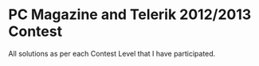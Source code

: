 PC Magazine and Telerik 2012/2013 Contest
==========

All solutions as per each Contest Level that I have participated.
